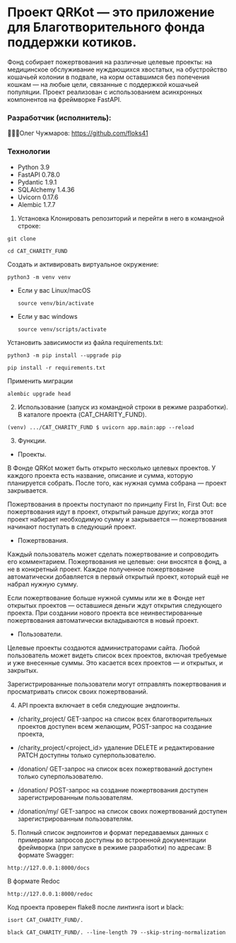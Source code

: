 # Проект QRKot — это приложение для Благотворительного фонда поддержки котиков. 
Фонд собирает пожертвования на различные целевые проекты: на медицинское обслуживание нуждающихся хвостатых, на обустройство кошачьей колонии в подвале, на корм оставшимся без попечения кошкам — на любые цели, связанные с поддержкой кошачьей популяции. Проект реализован c использованием асинхронных компонентов на фреймворке FastAPI.

### Разработчик (исполнитель):

👨🏼‍💻Олег Чужмаров: https://github.com/floks41

### Технологии
- Python 3.9
- FastAPI 0.78.0
- Pydantic 1.9.1
- SQLAlchemy 1.4.36
- Uvicorn 0.17.6
- Alembic 1.7.7

1. Установка
Клонировать репозиторий и перейти в него в командной строке:

```
git clone 
```

```
cd CAT_CHARITY_FUND
```

Создать и активировать виртуальное окружение:

```
python3 -m venv venv
```

* Если у вас Linux/macOS

    ```
    source venv/bin/activate
    ```

* Если у вас windows

    ```
    source venv/scripts/activate
    ```

Установить зависимости из файла requirements.txt:

```
python3 -m pip install --upgrade pip
```

```
pip install -r requirements.txt
```

Применить миграции

```
alembic upgrade head 
```

2. Использование (запуск из командной строки в режиме разработки). В каталоге проекта (CAT_CHARITY_FUND).

```
(venv) .../CAT_CHARITY_FUND $ uvicorn app.main:app --reload
```

3. Функции.
* Проекты.

В Фонде QRKot может быть открыто несколько целевых проектов. У каждого проекта есть название, описание и сумма, которую планируется собрать. После того, как нужная сумма собрана — проект закрывается.

Пожертвования в проекты поступают по принципу First In, First Out: все пожертвования идут в проект, открытый раньше других; когда этот проект набирает необходимую сумму и закрывается — пожертвования начинают поступать в следующий проект.
* Пожертвования.

Каждый пользователь может сделать пожертвование и сопроводить его комментарием. Пожертвования не целевые: они вносятся в фонд, а не в конкретный проект. Каждое полученное пожертвование автоматически добавляется в первый открытый проект, который ещё не набрал нужную сумму. 

Если пожертвование больше нужной суммы или же в Фонде нет открытых проектов — оставшиеся деньги ждут открытия следующего проекта. При создании нового проекта все неинвестированные пожертвования автоматически вкладываются в новый проект.
* Пользователи.

Целевые проекты создаются администраторами сайта. 
Любой пользователь может видеть список всех проектов, включая требуемые и уже внесенные суммы. Это касается всех проектов — и открытых, и закрытых.

Зарегистрированные пользователи могут отправлять пожертвования и просматривать список своих пожертвований.


4. API проекта включает в себя следующие эндпоинты.
- /charity_project/ GET-запрос на список всех благотворительных проектов доступен всем желающим, POST-запрос на создание проекта, 
- /charity_project/<project_id> удаление DELETE и редактирование PATCH доступны только суперпользователю.

- /donation/ GET-запрос на список всех пожертвований доступен только суперпользователю.
- /donation/ POST-запрос на создание пожертвования доступен зарегистрированным пользователям.
- /donation/my/ GET-запрос на список своих пожертвований доступен зарегистрированным пользователям.


5. Полный список эндпоинтов и формат передаваемых данных с примерами запросов доступны во встроенной документации фреймворка (при запуске в режиме разработки) по адресам: 
В формате Swagger:
```
http://127.0.0.1:8000/docs
```

В формате Redoc
```
http://127.0.0.1:8000/redoc
```

Код проекта проверен flake8 после линтинга isort и black:
```
isort CAT_CHARITY_FUND/.
```

```
black CAT_CHARITY_FUND/. --line-length 79 --skip-string-normalization
```
